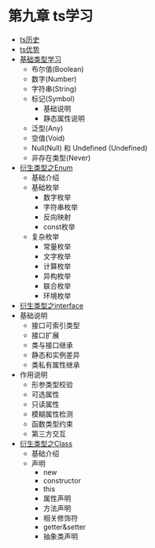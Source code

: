 # 第九章 ts学习

- [ts历史](./history.md)
- [ts优势](./ts-good.md)
- [基础类型学习](./learn-primitive-type.md)
  - 布尔值(Boolean)
  - 数字(Number)
  - 字符串(String)
  - 标记(Symbol)
    - 基础说明
    - 静态属性说明
  - 泛型(Any)
  - 空值(Void)
  - Null(Null) 和 Undefined (Undefined)
  - 非存在类型(Never)
- [衍生类型之Enum](./Enum.md)
  - 基础介绍
  - 基础枚举
    - 数字枚举
    - 字符串枚举
    - 反向映射
    - const枚举
  - 复杂枚举
    - 常量枚举
    - 文字枚举
    - 计算枚举
    - 异构枚举
    - 联合枚举
    - 环境枚举
- [衍生类型之interface](./interface.md)
- 基础说明
  - 接口可索引类型
  - 接口扩展
  - 类与接口继承
  - 静态和实例差异
  - 类私有属性继承
- 作用说明
  - 形参类型校验
  - 可选属性
  - 只读属性
  - 模糊属性检测
  - 函数类型约束
  - 第三方交互
- [衍生类型之Class](./Class.md)
  - 基础介绍
  - 声明
    - new
    - constructor
    - this
    - 属性声明
    - 方法声明
    - 相关修饰符
    - getter&setter
    - 抽象类声明
